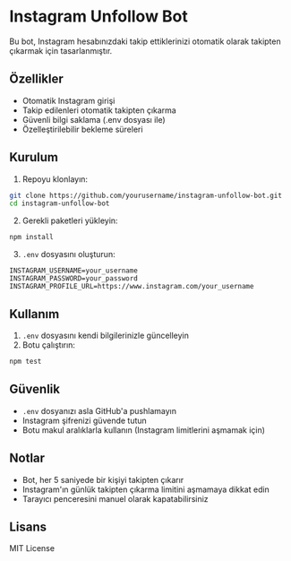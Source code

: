 # Instagram Unfollow Bot

Bu bot, Instagram hesabınızdaki takip ettiklerinizi otomatik olarak takipten çıkarmak için tasarlanmıştır.

## Özellikler

- Otomatik Instagram girişi
- Takip edilenleri otomatik takipten çıkarma
- Güvenli bilgi saklama (.env dosyası ile)
- Özelleştirilebilir bekleme süreleri

## Kurulum

1. Repoyu klonlayın:
```bash
git clone https://github.com/yourusername/instagram-unfollow-bot.git
cd instagram-unfollow-bot
```

2. Gerekli paketleri yükleyin:
```bash
npm install
```

3. `.env` dosyasını oluşturun:
```env
INSTAGRAM_USERNAME=your_username
INSTAGRAM_PASSWORD=your_password
INSTAGRAM_PROFILE_URL=https://www.instagram.com/your_username
```

## Kullanım

1. `.env` dosyasını kendi bilgilerinizle güncelleyin
2. Botu çalıştırın:
```bash
npm test
```

## Güvenlik

- `.env` dosyanızı asla GitHub'a pushlamayın
- Instagram şifrenizi güvende tutun
- Botu makul aralıklarla kullanın (Instagram limitlerini aşmamak için)

## Notlar

- Bot, her 5 saniyede bir kişiyi takipten çıkarır
- Instagram'ın günlük takipten çıkarma limitini aşmamaya dikkat edin
- Tarayıcı penceresini manuel olarak kapatabilirsiniz

## Lisans

MIT License
